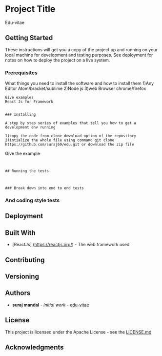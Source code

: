 # Project Title

Edu-vitae


## Getting Started

These instructions will get you a copy of the project up and running on your local machine for development and testing purposes. See deployment for notes on how to deploy the project on a live system.

### Prerequisites

What things you need to install the software and how to install them
1)Any Editor Atom/bracket/sublime
2)Node js
3)web Browser chrome/firefox
```
Give examples
React Js for Framework


### Installing

A step by step series of examples that tell you how to get a development env running

1)copy the code from clone download option of the repository 
2)intialize the whole file using command git clone https://github.com/suraj69/edu.git or download the zip file 

```
Give the example
```

```

```

## Running the tests



### Break down into end to end tests

```

### And coding style tests

## Deployment



## Built With

* [ReactJs] (https://reactjs.org/) - The web framework used


## Contributing

## Versioning

## Authors

* **suraj mandal** - *Initial work* - [edu-vitae](https://github.com/suraj69/edu.git )


## License

This project is licensed under the Apache License - see the [LICENSE.md](LICENSE.md:http://www.apache.org/licenses/) 

## Acknowledgments


